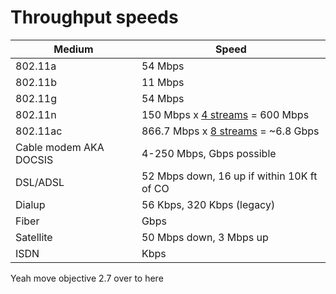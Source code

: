 # Throughput speeds

Medium | Speed
-- | -
802.11a | 54 Mbps
802.11b | 11 Mbps
802.11g | 54 Mbps
802.11n | 150 Mbps x [4 streams](802.11.md) = 600 Mbps
802.11ac | 866.7 Mbps x [8 streams](802.11.md) = ~6.8 Gbps
Cable modem AKA DOCSIS | 4-250 Mbps, Gbps possible
DSL/ADSL | 52 Mbps down, 16 up if within 10K ft of CO
Dialup | 56 Kbps, 320 Kbps (legacy)
Fiber | Gbps
Satellite | 50 Mbps down, 3 Mbps up
ISDN | Kbps

Yeah move objective 2.7 over to here